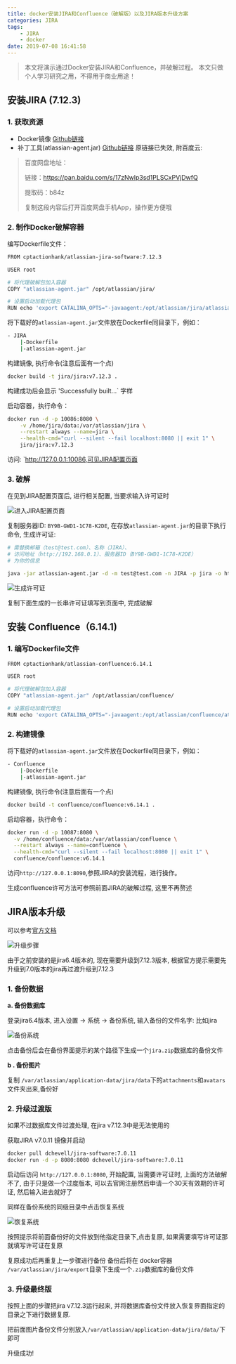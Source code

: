 ```yaml
---
title: docker安装JIRA和Confluence（破解版）以及JIRA版本升级方案
categories: JIRA
tags: 
    - JIRA
    - docker
date: 2019-07-08 16:41:58
---
```


> 本文将演示通过Docker安装JIRA和Confluence，并破解过程。
本文只做个人学习研究之用，不得用于商业用途！

## 安装JIRA (7.12.3)

### 1. 获取资源

- Docker镜像 [Github链接](https://github.com/cptactionhank)
- 补丁工具(atlassian-agent.jar) [Github链接](https://github.com/pengzhile/atlassian-agent/releases/download/v1.2/atlassian-agent-v1.2.zip)  原链接已失效, 附百度云:

> 百度网盘地址：
> 
> 链接：https://pan.baidu.com/s/17zNwlp3sd1PLSCxPVjDwfQ 
> 
> 提取码：b84z 
> 
> 复制这段内容后打开百度网盘手机App，操作更方便哦

### 2. 制作Docker破解容器

编写Dockerfile文件：

```bash
FROM cptactionhank/atlassian-jira-software:7.12.3

USER root

# 将代理破解包加入容器
COPY "atlassian-agent.jar" /opt/atlassian/jira/

# 设置启动加载代理包
RUN echo 'export CATALINA_OPTS="-javaagent:/opt/atlassian/jira/atlassian-agent.jar ${CATALINA_OPTS}"' >> /opt/atlassian/jira/bin/setenv.sh
```

将下载好的`atlassian-agent.jar`文件放在Dockerfile同目录下，例如：

```bash
- JIRA
    |-Dockerfile
    |-atlassian-agent.jar
```

构建镜像, 执行命令(注意后面有一个点)

```bash
docker build -t jira/jira:v7.12.3 .
```

构建成功后会显示 'Successfully built...` 字样

启动容器，执行命令：

```bash
docker run -d -p 10086:8080 \
    -v /home/jira/data:/var/atlassian/jira \
    --restart always --name=jira \
    --health-cmd="curl --silent --fail localhost:8080 || exit 1" \
    jira/jira:v7.12.3
```

访问: `http://127.0.0.1:10086,可见JIRA配置页面

### 3. 破解

在见到JIRA配置页面后, 进行相关配置, 当要求输入许可证时

![进入JIRA配置页面](http://pubgmjp23.bkt.clouddn.com/10973635-4168e67779acb0b2_%E7%9C%8B%E5%9B%BE%E7%8E%8B.web.jpg)

复制服务器ID: `BY9B-GWD1-1C78-K2DE`, 在存放`atlassian-agent.jar`的目录下执行命令, 生成许可证:

```bash
# 需替换邮箱（test@test.com）、名称（JIRA）、
# 访问地址（http://192.168.0.1）、服务器ID（BY9B-GWD1-1C78-K2DE）
# 为你的信息

java -jar atlassian-agent.jar -d -m test@test.com -n JIRA -p jira -o http://192.168.0.89 -s BY9B-GWD1-1C78-K2DE
```

![生成许可证](http://pubgmjp23.bkt.clouddn.com/xukezheng.jpg)

复制下面生成的一长串许可证填写到页面中, 完成破解

## 安装 Confluence（6.14.1)

### 1. 编写Dockerfile文件

```bash
FROM cptactionhank/atlassian-confluence:6.14.1

USER root

# 将代理破解包加入容器
COPY "atlassian-agent.jar" /opt/atlassian/confluence/

# 设置启动加载代理包
RUN echo 'export CATALINA_OPTS="-javaagent:/opt/atlassian/confluence/atlassian-agent.jar ${CATALINA_OPTS}"' >> /opt/atlassian/confluence/bin/setenv.sh
```

### 2. 构建镜像

将下载好的`atlassian-agent.jar`文件放在Dockerfile同目录下，例如：

```bash
- Confluence
    |-Dockerfile
    |-atlassian-agent.jar
```

构建镜像, 执行命令(注意后面有一个点)

```bash
docker build -t confluence/confluence:v6.14.1 .
```

启动容器，执行命令：

```bash
docker run -d -p 10087:8080 \
  -v /home/confluence/data:/var/atlassian/confluence \
  --restart always --name=confluence \
  --health-cmd="curl --silent --fail localhost:8080 || exit 1" \
  confluence/confluence:v6.14.1
```

访问`http://127.0.0.1:8090`,参照JIRA的安装流程，进行操作。

生成confluence许可方法可参照前面JIRA的破解过程, 这里不再赘述

## JIRA版本升级

可以参考[官方文档](https://confluence.atlassian.com/jirakb/startup-check-jira-data-version-too-low-to-be-upgraded-872266914.html)

![升级步骤](http://pubgmjp23.bkt.clouddn.com/jira.png)

由于之前安装的是jira6.4版本的, 现在需要升级到7.12.3版本, 根据官方提示需要先升级到7.0版本的jira再过渡升级到7.12.3

### 1. 备份数据

**a. 备份数据库**
   
   登录jira6.4版本, 进入设置 -> 系统 -> 备份系统, 输入备份的文件名字: 比如jira

![备份系统](http://pubgmjp23.bkt.clouddn.com/2E6%7D47Y%29@KMCUP3%25%295B%29%60%7BO.png)

点击备份后会在备份界面提示的某个路径下生成一个`jira.zip`数据库的备份文件

**b . 备份图片**

复制 `/var/atlassian/application-data/jira/data`下的`attachments`和`avatars`文件夹出来,备份好

### 2. 升级过渡版

如果不过数据库文件过渡处理, 在jira v7.12.3中是无法使用的

获取JIRA v7.0.11 镜像并启动

```bash
docker pull dchevell/jira-software:7.0.11
docker run -d -p 8080:8080 dchevell/jira-software:7.0.11
```

启动后访问 `http://127.0.0.1:8080`, 开始配置, 当需要许可证时, 上面的方法破解不了, 由于只是做一个过度版本, 可以去官网注册然后申请一个30天有效期的许可证, 然后输入进去就好了

同样在备份系统的同级目录中点击恢复系统

![恢复系统](http://pubgmjp23.bkt.clouddn.com/ertysdysdrtysert.png)

按照提示将前面备份好的文件放到他指定目录下,点击复原, 如果需要填写许可证那就填写许可证在复原

复原成功后再重复上一步骤进行备份
备份后将在 docker容器 `/var/atlassian/jira/export`目录下生成一个`.zip`数据库的备份文件

### 3. 升级最终版

按照上面的步骤把jira v7.12.3运行起来, 并将数据库备份文件放入恢复界面指定的目录之下进行数据复原.

把前面图片备份文件分别放入`/var/atlassian/application-data/jira/data/`下即可

升级成功!